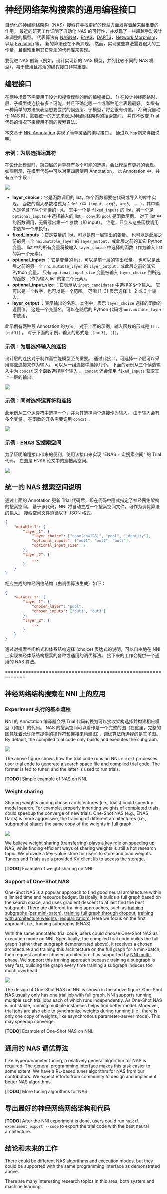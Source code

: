 # 神经网络架构搜索的通用编程接口

自动化的神经网络架构（NAS）搜索在寻找更好的模型方面发挥着越来越重要的作用。 最近的研究工作证明了自动化 NAS 的可行性，并发现了一些超越手动设计和调整的模型。 代表算法有 [NASNet](https://arxiv.org/abs/1707.07012)，[ENAS](https://arxiv.org/abs/1802.03268)，[DARTS](https://arxiv.org/abs/1806.09055)，[Network Morphism](https://arxiv.org/abs/1806.10282)，以及 [Evolution](https://arxiv.org/abs/1703.01041) 等。 新的算法还在不断涌现。 然而，实现这些算法需要很大的工作量，且很难重用其它算法的代码库来实现。

要促进 NAS 创新（例如，设计实现新的 NAS 模型，并列比较不同的 NAS 模型），易于使用且灵活的编程接口非常重要。

## 编程接口

在两种场景下需要用于设计和搜索模型的新的编程接口。 1) 在设计神经网络时，层、子模型或连接有多个可能，并且不确定哪一个或哪种组合表现最好。 如果有一种简单的方法来表达想要尝试的候选层、子模型，将会很有价值。 2) 研究自动化 NAS 时，需要统一的方式来表达神经网络架构的搜索空间， 并在不改变 Trial 代码的情况下来使用不同的搜索算法。

本文基于 [NNI Annotation](./AnnotationSpec.md) 实现了简单灵活的编程接口 。 通过以下示例来详细说明。

### 示例：为层选择运算符

在设计此模型时，第四层的运算符有多个可能的选择，会让模型有更好的表现。 如图所示，在模型代码中可以对第四层使用 Annotation。 此 Annotation 中，共有五个字段：

![](../img/example_layerchoice.png)

* **layer_choice**：它是函数调用的 list，每个函数都要在代码或导入的库中实现。 函数的输入参数格式为：`def XXX (input, arg2, arg3, ...)`，其中输入是包含了两个元素的 list。 其中一个是 `fixed_inputs` 的 list，另一个是 `optional_inputs` 中选择输入的 list。 `conv` 和 `pool` 是函数示例。 对于 list 中的函数调用，无需写出第一个参数（即 input）。 注意，只会从这些函数调用中选择一个来执行。
* **fixed_inputs** ：它是变量的 list，可以是前一层输出的张量。 也可以是此层之前的另一个 `nni.mutable_layer` 的 `layer_output`，或此层之前的其它 Python 变量。 list 中的所有变量将被输入 `layer_choice` 中选择的函数（作为输入 list 的第一个元素）。
* **optional_inputs** ：它是变量的 list，可以是前一层的输出张量。 也可以是此层之前的另一个 `nni.mutable_layer` 的 `layer_output`，或此层之前的其它 Python 变量。 只有 `optional_input_size` 变量被输入 `layer_choice` 到所选的函数 （作为输入 list 的第二个元素）。
* **optional_input_size** ：它表示从 `input_candidates` 中选择多少个输入。 它可以是一个数字，也可以是一个范围。 范围 [1, 3] 表示选择 1、2 或 3 个输入。
* **layer_output** ：表示输出的名称。本例中，表示 `layer_choice` 选择的函数的返回值。 这是一个变量名，可以在随后的 Python 代码或 `nni.mutable_layer` 中使用。

此示例有两种写 Annotation 的方法。 对于上面的示例，输入函数的形式是 `[[], [out3]]` 。 对于下面的示例，输入的形式是 `[[out3], []]`。

### 示例：为层选择输入的连接

设计层的连接对于制作高性能模型至关重要。 通过此接口，可选择一个层可以采用哪些连接来作为输入。 可以从一组连接中选择几个。 下面的示例从三个候选输入中为 `concat` 这个函数选择两个输入 。 `concat` 还会使用 `fixed_inputs` 获取其上一层的输出 。

![](../img/example_connectchoice.png)

### 示例：同时选择运算符和连接

此示例从三个运算符中选择一个，并为其选择两个连接作为输入。 由于输入会有多个变量,，在函数的开头需要调用 `concat` 。

![](../img/example_combined.png)

### 示例：[ENAS](https://arxiv.org/abs/1802.03268) 宏搜索空间

为了证明编程接口带来的便利，使用该接口来实现 “ENAS + 宏搜索空间” 的 Trial 代码。 左图是 ENAS 论文中的宏搜索空间。

![](../img/example_enas.png)

## 统一的 NAS 搜索空间说明

通过上面的 Annotation 更新 Trial 代码后，即在代码中隐式指定了神经网络架构的搜索空间。 基于该代码，NNI 将自动生成一个搜索空间文件，可作为调优算法的输入。 搜索空间文件遵循以下 JSON 格式。

```json
{
    "mutable_1": {
        "layer_1": {
            "layer_choice": ["conv(ch=128)", "pool", "identity"],
            "optional_inputs": ["out1", "out2", "out3"],
            "optional_input_size": 2
        },
        "layer_2": {
            ...
        }
    }
}
```

相应生成的神经网络结构（由调优算法生成）如下：

```json
{
    "mutable_1": {
        "layer_1": {
            "chosen_layer": "pool",
            "chosen_inputs": ["out1", "out3"]
        },
        "layer_2": {
            ...
        }
    }
}
```

通过对搜索空间格式和体系结构选择 (choice) 表达式的说明，可以自由地在 NNI 上实现神经体系结构搜索的各种或通用的调优算法。 接下来的工作会提供一个通用的 NAS 算法。

=============================================================

## 神经网络结构搜索在 NNI 上的应用

### Experiment 执行的基本流程

NNI 的 Annotation 编译器会将 Trial 代码转换为可以接收架构选择并构建相应模型（如图）的代码。 NAS 的搜索空间可以看作是一个完整的图（在这里，完整的图意味着允许所有提供的操作符和连接来构建图），调优算法所选择的是其子图。 By default, the compiled trial code only builds and executes the subgraph.

![](../img/nas_on_nni.png)

The above figure shows how the trial code runs on NNI. `nnictl` processes user trial code to generate a search space file and compiled trial code. The former is fed to tuner, and the latter is used to run trials.

[**TODO**] Simple example of NAS on NNI.

### Weight sharing

Sharing weights among chosen architectures (i.e., trials) could speedup model search. For example, properly inheriting weights of completed trials could speedup the converge of new trials. One-Shot NAS (e.g., ENAS, Darts) is more aggressive, the training of different architectures (i.e., subgraphs) shares the same copy of the weights in full graph.

![](../img/nas_weight_share.png)

We believe weight sharing (transferring) plays a key role on speeding up NAS, while finding efficient ways of sharing weights is still a hot research topic. We provide a key-value store for users to store and load weights. Tuners and Trials use a provided KV client lib to access the storage.

[**TODO**] Example of weight sharing on NNI.

### Support of One-Shot NAS

One-Shot NAS is a popular approach to find good neural architecture within a limited time and resource budget. Basically, it builds a full graph based on the search space, and uses gradient descent to at last find the best subgraph. There are different training approaches, such as [training subgraphs (per mini-batch)](https://arxiv.org/abs/1802.03268), [training full graph through dropout](http://proceedings.mlr.press/v80/bender18a/bender18a.pdf), [training with architecture weights (regularization)](https://arxiv.org/abs/1806.09055). Here we focus on the first approach, i.e., training subgraphs (ENAS).

With the same annotated trial code, users could choose One-Shot NAS as execution mode on NNI. Specifically, the compiled trial code builds the full graph (rather than subgraph demonstrated above), it receives a chosen architecture and training this architecture on the full graph for a mini-batch, then request another chosen architecture. It is supported by [NNI multi-phase](./multiPhase.md). We support this training approach because training a subgraph is very fast, building the graph every time training a subgraph induces too much overhead.

![](../img/one-shot_training.png)

The design of One-Shot NAS on NNI is shown in the above figure. One-Shot NAS usually only has one trial job with full graph. NNI supports running multiple such trial jobs each of which runs independently. As One-Shot NAS is not stable, running multiple instances helps find better model. Moreover, trial jobs are also able to synchronize weights during running (i.e., there is only one copy of weights, like asynchronous parameter-server mode). This may speedup converge.

[**TODO**] Example of One-Shot NAS on NNI.

## 通用的 NAS 调优算法

Like hyperparameter tuning, a relatively general algorithm for NAS is required. The general programming interface makes this task easier to some extent. We have a RL-based tuner algorithm for NAS from our contributors. We expect efforts from community to design and implement better NAS algorithms.

[**TODO**] More tuning algorithms for NAS.

## 导出最好的神经网络网络架构和代码

[**TODO**] After the NNI experiment is done, users could run `nnictl experiment export --code` to export the trial code with the best neural architecture.

## 结论和未来的工作

There could be different NAS algorithms and execution modes, but they could be supported with the same programming interface as demonstrated above.

There are many interesting research topics in this area, both system and machine learning.